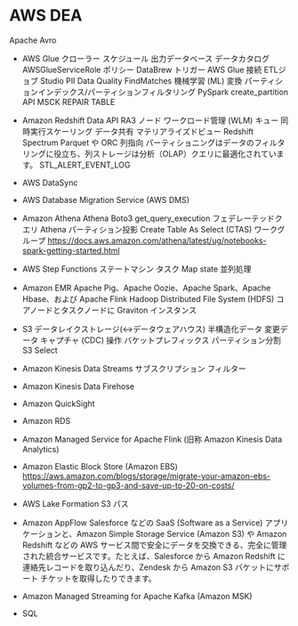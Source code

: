 # AWS DEA

Apache Avro

- AWS Glue
クローラー
  スケジュール
  出力データベース
データカタログ
AWSGlueServiceRole ポリシー
DataBrew
トリガー
AWS Glue 接続
ETLジョブ
Studio
  PII
Data Quality
FindMatches 機械学習 (ML) 変換
パーティションインデックス/パーティションフィルタリング
PySpark
create_partition API
MSCK REPAIR TABLE

- Amazon Redshift
Data API
RA3 ノード
ワークロード管理 (WLM) キュー
  同時実行スケーリング
データ共有
マテリアライズドビュー
Redshift Spectrum
  Parquet や ORC
列指向
  パーティショニングはデータのフィルタリングに役立ち、列ストレージは分析（OLAP）クエリに最適化されています。
STL_ALERT_EVENT_LOG

- AWS DataSync

- AWS Database Migration Service (AWS DMS)

- Amazon Athena
Athena Boto3
  get_query_execution
フェデレーテッドクエリ
Athena パーティション投影
Create Table As Select (CTAS)
ワークグループ
https://docs.aws.amazon.com/athena/latest/ug/notebooks-spark-getting-started.html

- AWS Step Functions
ステートマシン
タスク
Map state
  並列処理

- Amazon EMR
Apache Pig、Apache Oozie、Apache Spark、Apache Hbase、および Apache Flink
Hadoop Distributed File System (HDFS)
コアノードとタスクノードに Graviton インスタンス

- S3
データレイクストレージ(↔︎データウェアハウス)
半構造化データ
変更データ キャプチャ (CDC) 操作
バケットプレフィックス
パーティション分割
S3 Select

- Amazon Kinesis Data Streams
サブスクリプション フィルター

- Amazon Kinesis Data Firehose

- Amazon QuickSight

- Amazon RDS

- Amazon Managed Service for Apache Flink (旧称 Amazon Kinesis Data Analytics)

- Amazon Elastic Block Store (Amazon EBS)
https://aws.amazon.com/blogs/storage/migrate-your-amazon-ebs-volumes-from-gp2-to-gp3-and-save-up-to-20-on-costs/

- AWS Lake Formation
S3 パス

- Amazon AppFlow
Salesforce などの SaaS (Software as a Service) アプリケーションと、Amazon Simple Storage Service (Amazon S3) や Amazon Redshift などの AWS サービス間で安全にデータを交換できる、完全に管理された統合サービスです。たとえば、Salesforce から Amazon Redshift に連絡先レコードを取り込んだり、Zendesk から Amazon S3 バケットにサポート チケットを取得したりできます。

- Amazon Managed Streaming for Apache Kafka (Amazon MSK)

- SQL


